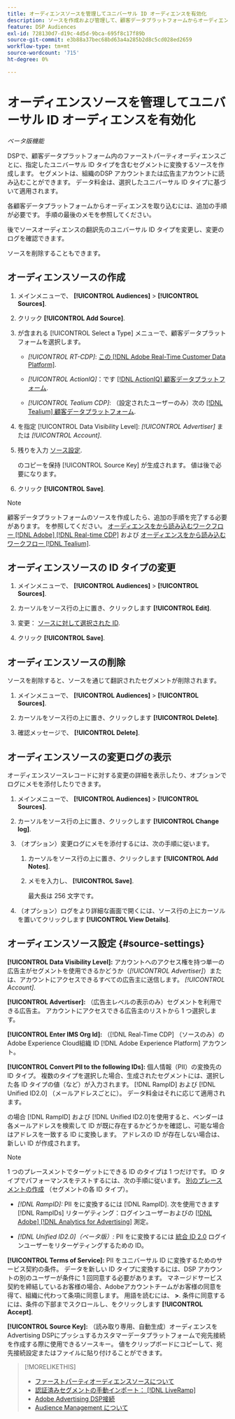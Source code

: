 ```yaml
---
title: オーディエンスソースを管理してユニバーサル ID オーディエンスを有効化
description: ソースを作成および管理して、顧客データプラットフォームからオーディエンスを読み込み、ユニバーサル ID を含むセグメントに変換する方法を説明します。
feature: DSP Audiences
exl-id: 728130d7-d19c-4d5d-9bca-695f8c17f89b
source-git-commit: e3b88a37bec68bd63a4a285b2d8c5cd028ed2659
workflow-type: tm+mt
source-wordcount: '715'
ht-degree: 0%

---
```


# オーディエンスソースを管理してユニバーサル ID オーディエンスを有効化

*ベータ版機能*

DSPで、顧客データプラットフォーム内のファーストパーティオーディエンスごとに、指定したユニバーサル ID タイプを含むセグメントに変換するソースを作成します。 セグメントは、組織のDSP アカウントまたは広告主アカウントに読み込むことができます。 データ料金は、選択したユニバーサル ID タイプに基づいて適用されます。

各顧客データプラットフォームからオーディエンスを取り込むには、追加の手順が必要です。 手順の最後のメモを参照してください。

後でソースオーディエンスの翻訳先のユニバーサル ID タイプを変更し、変更のログを確認できます。

ソースを削除することもできます。

## オーディエンスソースの作成

<!-- Not sure about this

You can create one source for each combination of universal ID partner and data visibility level.

-->

1. メインメニューで、 **[!UICONTROL Audiences]** > **[!UICONTROL Sources]**.

1. クリック **[!UICONTROL Add Source]**.

1. が含まれる [!UICONTROL Select a Type] メニューで、顧客データプラットフォームを選択します。

   * *[!UICONTROL RT-CDP]*: [この [!DNL Adobe Real-Time Customer Data Platform]](source-about.md).

   * *[!UICONTROL ActionIQ]*：です [[!DNL ActionIQ] 顧客データプラットフォーム](source-about.md).

   * *[!UICONTROL Tealium CDP]*: （設定されたユーザーのみ）次の [[!DNL Tealium] 顧客データプラットフォーム](source-about.md).

1. を指定 [!UICONTROL Data Visibility Level]: *[!UICONTROL Advertiser]* または *[!UICONTROL Account]*.

1. 残りを入力 [ソース設定](#source-settings).

   のコピーを保持 [!UICONTROL Source Key] が生成されます。 値は後で必要になります。

1. クリック **[!UICONTROL Save]**.

>[!NOTE]
>
>顧客データプラットフォームのソースを作成したら、追加の手順を完了する必要があります。 を参照してください。 [オーディエンスをから読み込むワークフロー [!DNL Adobe] [!DNL Real-time CDP]](source-adobe-rtcdp.md)<!-- the [activation workflow for [!DNL ActionIQ]](source-actioniq.md), --> および [オーディエンスをから読み込むワークフロー [!DNL Tealium]](source-tealium.md).

## オーディエンスソースの ID タイプの変更

<!-- Clarify this:
All changes to universal IDs translated from the source are applied after you save the the source record. For example, if a new ID is added, any hashed email addresses shared before making the changes aren't converted. Similarly, if an ID is removed, we don't delete any historical data from the segments shared through the source.

OR 

All changes to universal IDs translated from the source are applied after you save the the source record. For example, if you add a new ID type, then we convert hashed email addresses shared before making the changes to the new ID type. Similarly, if you remove an ID type, then we delete any historical IDs of that type from the segments shared through the source.

-->

1. メインメニューで、 **[!UICONTROL Audiences]** > **[!UICONTROL Sources]**.

1. カーソルをソース行の上に置き、クリックします **[!UICONTROL Edit]**.

1. 変更： [ソースに対して選択された ID](#source-settings).

1. クリック **[!UICONTROL Save]**.

## オーディエンスソースの削除

ソースを削除すると、ソースを通じて翻訳されたセグメントが削除されます。<!-- Will performance data for the segment still be available in any types of reports?  If yes, which? -->

1. メインメニューで、 **[!UICONTROL Audiences]** > **[!UICONTROL Sources]**.

1. カーソルをソース行の上に置き、クリックします **[!UICONTROL Delete]**.

1. 確認メッセージで、 **[!UICONTROL Delete]**.

## オーディエンスソースの変更ログの表示

オーディエンスソースレコードに対する変更の詳細を表示したり、オプションでログにメモを添付したりできます。

1. メインメニューで、 **[!UICONTROL Audiences]** > **[!UICONTROL Sources]**.

1. カーソルをソース行の上に置き、クリックします **[!UICONTROL Change log]**.

1. （オプション）変更ログにメモを添付するには、次の手順に従います。

   1. カーソルをソース行の上に置き、クリックします **[!UICONTROL Add Notes]**.

   1. メモを入力し、 **[!UICONTROL Save]**.

      最大長は 256 文字です。

1. （オプション）ログをより詳細な画面で開くには、ソース行の上にカーソルを置いてクリックします **[!UICONTROL View Details]**.

## オーディエンスソース設定 {#source-settings}

**[!UICONTROL Data Visibility Level]:** アカウントへのアクセス権を持つ単一の広告主がセグメントを使用できるかどうか（*[!UICONTROL Advertiser]*）または、アカウントにアクセスできるすべての広告主に送信します。 *[!UICONTROL Account]*.

**[!UICONTROL Advertiser]:** （広告主レベルの表示のみ）セグメントを利用できる広告主。 アカウントにアクセスできる広告主のリストから 1 つ選択します。

**[!UICONTROL Enter IMS Org Id]:** （[!DNL Real-Time CDP] （ソースのみ）のAdobe Experience Cloud組織 ID [!DNL Adobe Experience Platform] アカウント。

**[!UICONTROL Convert PII to the following IDs]:** 個人情報（PII）の変換先の ID タイプ。 複数のタイプを選択した場合、生成されたセグメントには、選択した各 ID タイプの値（など）が入力されます。 [!DNL RampID] および [!DNL Unified ID2.0] （メールアドレスごとに）。 データ料金はそれに応じて適用されます。

の場合 [!DNL RampID] および [!DNL Unified ID2.0]を使用すると、ベンダーは各メールアドレスを検索して ID が既に存在するかどうかを確認し、可能な場合はアドレスを一致する ID に変換します。 アドレスの ID が存在しない場合は、新しい ID が作成されます。

>[!NOTE]
>
>1 つのプレースメントでターゲットにできる ID のタイプは 1 つだけです。 ID タイプでパフォーマンスをテストするには、次の手順に従います。 [別のプレースメントの作成](/help/dsp/campaign-management/placements/placement-create.md) （セグメントの各 ID タイプ）。

* *[!DNL RampID]:* PII をに変換するには [!DNL RampID]. 次を使用できます [!DNL RampIDs] リターゲティング：ログインユーザーおよびの [[!DNL Adobe] [!DNL Analytics for Advertising]](/help/integrations/analytics/overview.md) 測定。

* *[!DNL Unified ID2.0]（ベータ版）:* PII をに変換するには [統合 ID 2.0](https://unifiedid.com) ログインユーザーをリターゲティングするための ID。

<!-- Later
* *[!DNL ID5] (Beta):* To convert PII to an [!DNL ID5] ID. You can use [!DNL ID5] IDs for retargeting logging-in users and for [[!DNL Adobe] [!DNL Analytics for Advertising]](/help/integrations/analytics/overview.md) measurement.

-->

**[!UICONTROL Terms of Service]:** PII をユニバーサル ID に変換するためのサービス契約の条件。 データを新しい ID タイプに変換するには、DSP アカウントの別のユーザーが条件に 1 回同意する必要があります。 マネージドサービス契約を締結しているお客様の場合、Adobeアカウントチームがお客様の同意を得て、組織に代わって条項に同意します。 用語を読むには、 **>**. 条件に同意するには、条件の下部までスクロールし、をクリックします **[!UICONTROL Accept]**.

**[!UICONTROL Source Key]:** （読み取り専用、自動生成）オーディエンスを Advertising DSPにプッシュするカスタマーデータプラットフォームで宛先接続を作成する際に使用できるソースキー。 値をクリップボードにコピーして、宛先接続設定またはファイルに貼り付けることができます。

>[!MORELIKETHIS]
>
>* [ファーストパーティオーディエンスソースについて](source-about.md)
>* [認証済みセグメントの手動インポート： [!DNL LiveRamp]](/help/dsp/audiences/sources/source-import-liveramp-segments.md)
>* [Adobe Advertising DSP接続](https://experienceleague.adobe.com/docs/experience-platform/destinations/catalog/advertising/adobe-advertising-cloud-connection.html)
>* [Audience Management について](/help/dsp/audiences/audience-about.md)
